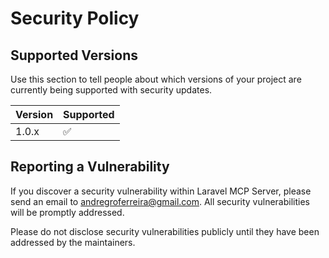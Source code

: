 # Security Policy

## Supported Versions

Use this section to tell people about which versions of your project are currently being supported with security updates.

| Version | Supported          |
| ------- | ------------------ |
| 1.0.x   | :white_check_mark: |

## Reporting a Vulnerability

If you discover a security vulnerability within Laravel MCP Server, please send an email to andregroferreira@gmail.com. All security vulnerabilities will be promptly addressed.

Please do not disclose security vulnerabilities publicly until they have been addressed by the maintainers.